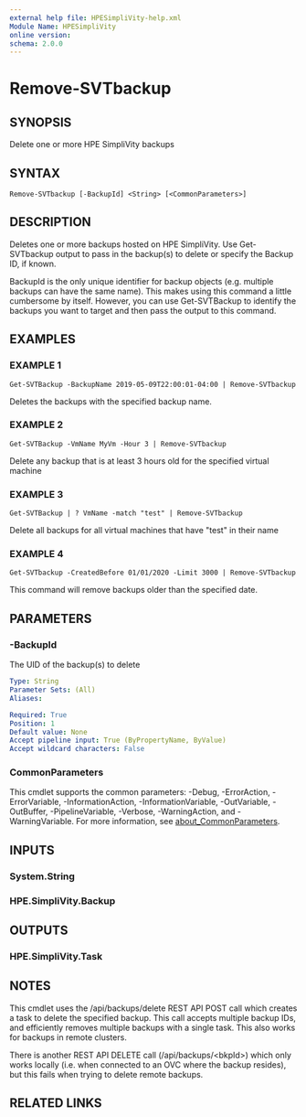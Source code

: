 ```yaml
---
external help file: HPESimpliVity-help.xml
Module Name: HPESimpliVity
online version:
schema: 2.0.0
---
```


# Remove-SVTbackup

## SYNOPSIS
Delete one or more HPE SimpliVity backups

## SYNTAX

```
Remove-SVTbackup [-BackupId] <String> [<CommonParameters>]
```

## DESCRIPTION
Deletes one or more backups hosted on HPE SimpliVity.
Use Get-SVTbackup output to pass in the backup(s) 
to delete or specify the Backup ID, if known.

BackupId is the only unique identifier for backup objects (e.g.
multiple backups can have the same name). 
This makes using this command a little cumbersome by itself.
However, you can use Get-SVTBackup to 
identify the backups you want to target and then pass the output to this command.

## EXAMPLES

### EXAMPLE 1
```
Get-SVTBackup -BackupName 2019-05-09T22:00:01-04:00 | Remove-SVTbackup
```

Deletes the backups with the specified backup name.

### EXAMPLE 2
```
Get-SVTBackup -VmName MyVm -Hour 3 | Remove-SVTbackup
```

Delete any backup that is at least 3 hours old for the specified virtual machine

### EXAMPLE 3
```
Get-SVTBackup | ? VmName -match "test" | Remove-SVTbackup
```

Delete all backups for all virtual machines that have "test" in their name

### EXAMPLE 4
```
Get-SVTbackup -CreatedBefore 01/01/2020 -Limit 3000 | Remove-SVTbackup
```

This command will remove backups older than the specified date.

## PARAMETERS

### -BackupId
The UID of the backup(s) to delete

```yaml
Type: String
Parameter Sets: (All)
Aliases:

Required: True
Position: 1
Default value: None
Accept pipeline input: True (ByPropertyName, ByValue)
Accept wildcard characters: False
```

### CommonParameters
This cmdlet supports the common parameters: -Debug, -ErrorAction, -ErrorVariable, -InformationAction, -InformationVariable, -OutVariable, -OutBuffer, -PipelineVariable, -Verbose, -WarningAction, and -WarningVariable. For more information, see [about_CommonParameters](http://go.microsoft.com/fwlink/?LinkID=113216).

## INPUTS

### System.String
### HPE.SimpliVity.Backup
## OUTPUTS

### HPE.SimpliVity.Task
## NOTES
This cmdlet uses the /api/backups/delete REST API POST call which creates a task to delete the specified 
backup.
This call accepts multiple backup IDs, and efficiently removes multiple backups with a single task. 
This also works for backups in remote clusters.

There is another REST API DELETE call (/api/backups/\<bkpId\>) which only works locally (i.e.
when 
connected to an OVC where the backup resides), but this fails when trying to delete remote backups.

## RELATED LINKS
